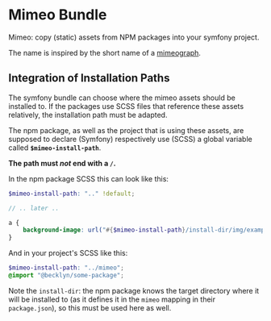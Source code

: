 Mimeo Bundle
============
Mimeo: copy (static) assets from NPM packages into your symfony project.

The name is inspired by the short name of a [mimeograph](https://en.wikipedia.org/wiki/Mimeograph).


Integration of Installation Paths
---------------------------------

The symfony bundle can choose where the mimeo assets should be installed to. If the packages use SCSS files that reference these assets relatively, the installation path must be adapted.

The npm package, as well as the project that is using these assets, are supposed to declare (Symfony) respectively use (SCSS) a global variable called **`$mimeo-install-path`**.

**The path must *not* end with a `/`.**

In the npm package SCSS this can look like this:

```scss
$mimeo-install-path: ".." !default;

// .. later ..

a {
    background-image: url("#{$mimeo-install-path}/install-dir/img/example.jpg");
}
```

And in your project's SCSS like this:
```scss
$mimeo-install-path: "../mimeo";
@import "@becklyn/some-package";
```

Note the `install-dir`: the npm package knows the target directory where it will be installed to (as it defines it in the `mimeo` mapping in their `package.json`), so this must be used here as well.
